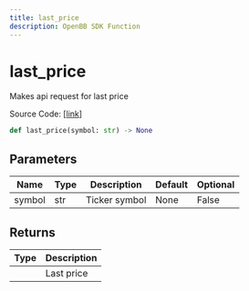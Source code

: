 ```yaml
---
title: last_price
description: OpenBB SDK Function
---
```


# last_price

Makes api request for last price

Source Code: [[link](https://github.com/OpenBB-finance/OpenBBTerminal/tree/main/openbb_terminal/stocks/options/tradier_model.py#L275)]

```python
def last_price(symbol: str) -> None
```
## Parameters

| Name | Type | Description | Default | Optional |
| ---- | ---- | ----------- | ------- | -------- |
| symbol | str | Ticker symbol | None | False |

## Returns

| Type | Description |
| ---- | ----------- |
|  | Last price |

